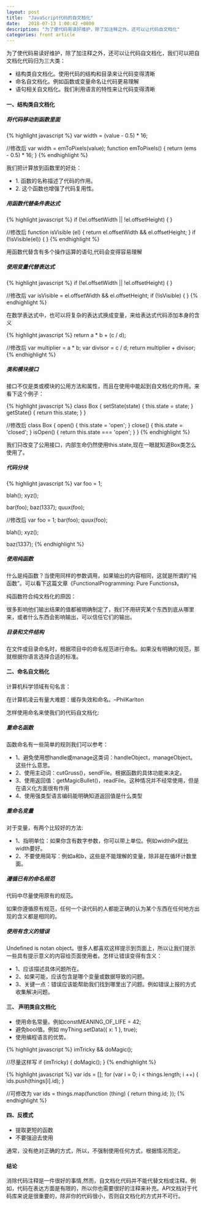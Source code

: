 ```yaml
---
layout: post
title:  "JavaScript代码的自文档化"
date:   2018-07-13 1:00:42 +0800
description: "为了使代码易读好维护，除了加注释之外，还可以让代码自文档化"
categories: front article
---
```


为了使代码易读好维护，除了加注释之外，还可以让代码自文档化，我们可以把自文档化代码归为三大类：

<ul>
    <li> 结构类自文档化。使用代码的结构和目录来让代码变得清晰 </li>
    <li> 命名自文档化。例如函数或变量命名让代码更易理解 </li>
    <li> 语句相关自文档化。我们利用语言的特性来让代码变得清晰 </li>
</ul>

#### 一、结构类自文档化

##### 将代码移动到函数里面

{% highlight javascript %}
var width = (value - 0.5) * 16;

//修改后
var width = emToPixels(value);
function emToPixels() {
    return (ems - 0.5) * 16;
}
{% endhighlight %}

我们把计算放到函数里的好处：

<ul>
    <li> 1. 函数的名称描述了代码的作用。 </li>
    <li> 2. 这个函数也增强了代码复用性。 </li>
</ul>

##### 用函数代替条件表达式

{% highlight javascript %}
if (!el.offsetWidth || !el.offsetHeight) {
}

//修改后
function isVisible (el) {
    return el.offsetWidth && el.offsetHeight;
}
if (!isVisible(el)) {
}
{% endhighlight %}

用函数代替含有多个操作运算的语句,代码会变得容易理解

##### 使用变量代替表达式

{% highlight javascript %}
if (!el.offsetWidth || !el.offsetHeight) {
}

//修改后
var isVisible = el.offsetWidth && el.offsetHeight;
if (!isVisible) {
}
{% endhighlight %}

在数学表达式中，也可以将复杂的表达式换成变量，来给表达式代码添加本身的含义

{% highlight javascript %}
return a * b + (c / d);

//修改后
var multiplier = a * b;
var divisor = c / d;
return multiplier + divisor;
{% endhighlight %}

##### 类和模块接口

接口不仅是类或模块的公用方法和属性，而且在使用中能起到自文档化的作用。来看下这个例子：

{% highlight javascript %}
class Box {
    setState(state) {
        this.state = state;
    }
    getState() {
        return this.state;
    }
}

//修改后
class Box {
    open() {
        this.state = 'open';
    }
    close() {
        this.state = 'closed';
    }
    isOpen() {
        return this.state === 'open';
    }
}
{% endhighlight %}

我们只改变了公用接口，内部生命仍然使用this.state,现在一眼就知道Box类怎么使用了。

##### 代码分块

{% highlight javascript %}
var foo = 1;

blah();
xyz();

bar(foo);
baz(1337);
quux(foo);

//修改后
var foo = 1;
bar(foo);
quux(foo);

blah();
xyz();

baz(1337);
{% endhighlight %}

##### 使用纯函数

什么是纯函数？当使用同样的参数调用，如果输出的内容相同，这就是所谓的”纯函数”。可以看下这篇文章《FunctionalProgramming: Pure Functions》。

纯函数符合纯文档化的原因：

很多影响他们输出结果的值都被明确制定了，我们不用研究某个东西到底从哪里来，或者什么东西会影响输出，可以信任它们的输出。


##### 目录和文件结构

在文件或目录命名时，根据项目中的命名规范进行命名。如果没有明确的规范，那就根据你语言选择合适的标准。

#### 二、命名自文档化

计算机科学领域有句名言：

在计算机凌云有量大难题：缓存失效和命名。–PhilKarlton

怎样使用命名来使我们的代码自文档化:

##### 重命名函数

函数命名有一些简单的规则我们可以参考：

<ul>
    <li> 1、避免使用想handle或manage这类词：handleObject，manageObject。这些什么意思。    </li>
    <li> 2、使用主动词：cutGruss()，sendFile。根据函数的具体功能来决定。    </li>
    <li> 3、使用返回值：getMagicBullet()，readFile。这种情况并不经常使用，但是在语义化方面很有作用    </li>
    <li> 4、使用强类型语言编码能明确知道返回值是什么类型 </li>
</ul>

##### 重命名变量

对于变量，有两个比较好的方法:

<ul>
    <li> 1、指明单位：如果你含有数字参数，你可以带上单位。例如widthPx就比 width要好。    </li>
    <li> 2、不要使用简写：例如a和b，这些是不能理解的变量，除非是在循环计数里面。 </li>
</ul>

##### 遵循已有的命名规范

代码中尽量使用原有的规范。

如果你遵循原有规范，任何一个读代码的人都能正确的认为某个东西在任何地方出现的含义都是相同的。

##### 使用有含义的错误

Undefined is notan object。很多人都喜欢这样提示到页面上，所以让我们提示一些具有提示意义的内容给页面使用者。怎样让错误变得有含义：

<ul>
    <li> 1、应该描述具体问题所在。   </li>
    <li> 2、如果可能，应该包含是哪个变量或数据导致的问题。    </li>
    <li> 3、关键一点：错误应该能帮助我们找到哪里出了问题。例如错误上报的方式收集解决问题。 </li>
</ul>

#### 三、 声明类自文档化

<ul>
    <li> 使用命名常量。例如constMEANING_OF_LIFE = 42; </li>
    <li> 避免bool值。例如 myThing.setData({ x: 1 }, true); </li>
    <li> 使用编程语言的优势。 </li>
</ul>

{% highlight javascript %}
imTricky && doMagic();

//尽量这样写
if (imTricky) {
    doMagic();
}
{% endhighlight %}

{% highlight javascript %}
var ids = [];
for (var i = 0; i < things.length; i ++) {
    ids.push(things[i].id);
}

//可修改为
var ids = things.map(function (thing) {
    return thing.id;
});
{% endhighlight %}

#### 四、反模式

<ul>
    <li> 提取更短的函数</li>
    <li> 不要强迫去使用 </li>
</ul>

通常，没有绝对正确的方式，所以，不强制使用任何方式，根据情况而定。

#### 结论

消除代码注释是一件很好的事情,然而，自文档化代码并不能代替文档或注释。例如，代码在表达方面是有限的，所以你也需要很好的注释来补充。API文档对于代码库来说是很重要的，除非你的代码很小，否则自文档化的方式并不可行。
